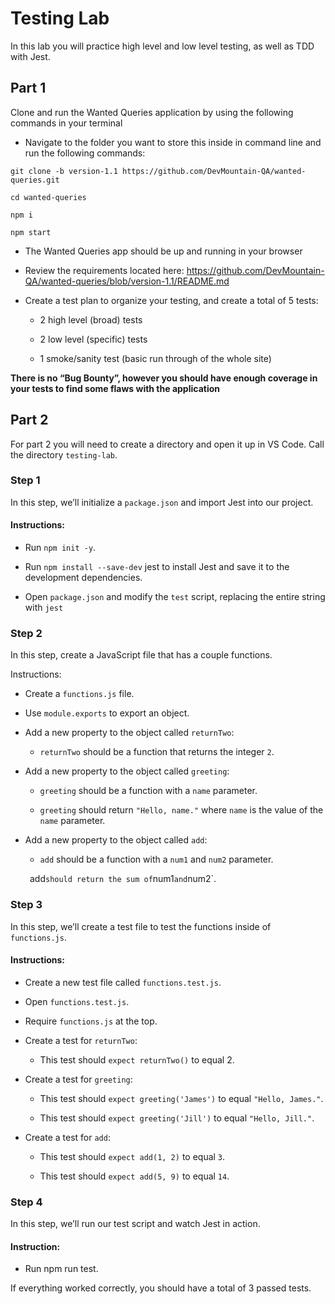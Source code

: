 # Testing Lab
In this lab you will practice high level and low level testing, as well as TDD with Jest.

## Part 1
Clone and run the Wanted Queries application by using the following commands in your terminal

- Navigate to the folder you want to store this inside in command line and run the following commands:

```
git clone -b version-1.1 https://github.com/DevMountain-QA/wanted-queries.git

cd wanted-queries

npm i

npm start

```

- The Wanted Queries app should be up and running in your browser

- Review the requirements located here: https://github.com/DevMountain-QA/wanted-queries/blob/version-1.1/README.md

- Create a test plan to organize your testing, and create a total of 5 tests:

  - 2 high level (broad) tests

  - 2 low level (specific) tests

  - 1 smoke/sanity test (basic run through of the whole site)

**There is no “Bug Bounty”, however you should have enough coverage in your tests to find some flaws with the application**

## Part 2
For part 2 you will need to create a directory and open it up in VS Code. Call the directory `testing-lab`.

### Step 1
In this step, we’ll initialize a `package.json` and import Jest into our project.

#### Instructions:

- Run `npm init -y`.

- Run `npm install --save-dev` jest to install Jest and save it to the development dependencies.

- Open `package.json` and modify the `test` script, replacing the entire string with `jest`

### Step 2
In this step, create a JavaScript file that has a couple functions.

Instructions:

- Create a `functions.js` file.

- Use `module.exports` to export an object.

- Add a new property to the object called `returnTwo`:

  - `returnTwo` should be a function that returns the integer `2`.

- Add a new property to the object called `greeting`:

  - `greeting` should be a function with a `name` parameter.

  - `greeting` should return `"Hello, name."` where `name` is the value of the `name` parameter.

- Add a new property to the object called `add`:

  - `add` should be a function with a `num1` and `num2` parameter.

  ` `add` should return the sum of `num1` and `num2`.

### Step 3
In this step, we’ll create a test file to test the functions inside of `functions.js`.

#### Instructions:

- Create a new test file called `functions.test.js`.

- Open `functions.test.js`.

- Require `functions.js` at the top.

- Create a test for `returnTwo`:

  - This test should `expect returnTwo()` to equal 2.

- Create a test for `greeting`:

  - This test should `expect greeting('James')` to equal `"Hello, James."`.

  - This test should `expect greeting('Jill')` to equal `"Hello, Jill."`.

- Create a test for `add`:

  - This test should `expect add(1, 2)` to equal `3`.

  - This test should `expect add(5, 9)` to equal `14`.

### Step 4
In this step, we’ll run our test script and watch Jest in action.

#### Instruction:

- Run npm run test.

If everything worked correctly, you should have a total of 3 passed tests.
